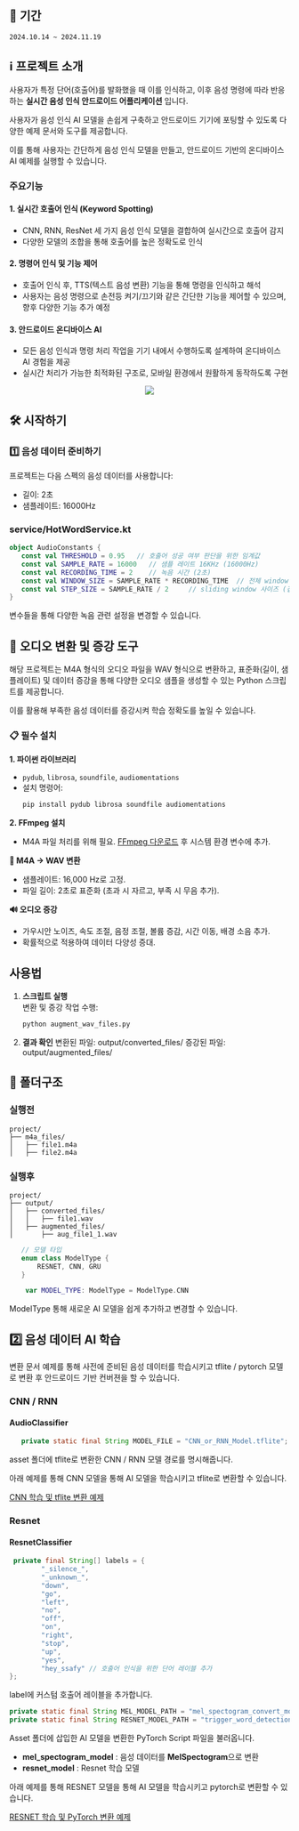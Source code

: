 
## 📅 기간

`2024.10.14 ~ 2024.11.19`

## ℹ 프로젝트 소개

사용자가 특정 단어(호출어)를 발화했을 때 이를 인식하고, 이후 음성 명령에 따라 반응하는 **실시간 음성 인식 안드로이드 어플리케이션** 입니다.

사용자가 음성 인식 AI 모델을 손쉽게 구축하고 안드로이드 기기에 포팅할 수 있도록 다양한 예제 문서와 도구를 제공합니다. 

이를 통해 사용자는 간단하게 음성 인식 모델을 만들고, 안드로이드 기반의 온디바이스 AI 예제를 실행할 수 있습니다.
### 주요기능
#### 1. 실시간 호출어 인식 (Keyword Spotting)
   - CNN, RNN, ResNet 세 가지 음성 인식 모델을 결합하여 실시간으로 호출어 감지
   - 다양한 모델의 조합을 통해 호출어를 높은 정확도로 인식

#### 2. 명령어 인식 및 기능 제어
   - 호출어 인식 후, TTS(텍스트 음성 변환) 기능을 통해 명령을 인식하고 해석
   - 사용자는 음성 명령으로 손전등 켜기/끄기와 같은 간단한 기능을 제어할 수 있으며, 향후 다양한 기능 추가 예정

#### 3. 안드로이드 온디바이스 AI
   - 모든 음성 인식과 명령 처리 작업을 기기 내에서 수행하도록 설계하여 온디바이스 AI 경험을 제공
   - 실시간 처리가 가능한 최적화된 구조로, 모바일 환경에서 원활하게 동작하도록 구현

<div align="center">
    <img src="https://github.com/user-attachments/assets/14d98306-b341-443c-b7fb-d9638207d866">
</div>

## 🛠 시작하기

### 1️⃣ 음성 데이터 준비하기

프로젝트는 다음 스펙의 음성 데이터를 사용합니다:

- 길이: 2초
- 샘플레이트: 16000Hz

### service/HotWordService.kt 
```kotlin
object AudioConstants {
   const val THRESHOLD = 0.95   // 호출어 성공 여부 판단을 위한 임계값
   const val SAMPLE_RATE = 16000   // 샘플 레이트 16KHz (16000Hz)
   const val RECORDING_TIME = 2    // 녹음 시간 (2초)
   const val WINDOW_SIZE = SAMPLE_RATE * RECORDING_TIME  // 전체 window size
   const val STEP_SIZE = SAMPLE_RATE / 2     // sliding window 사이즈 (겹치는 구간)
}
```
변수들을 통해 다양한 녹음 관련 설정을 변경할 수 있습니다.


## 🎵 오디오 변환 및 증강 도구

해당 프로젝트는 M4A 형식의 오디오 파일을 WAV 형식으로 변환하고, 표준화(길이, 샘플레이트) 및 데이터 증강을 통해 다양한 오디오 샘플을 생성할 수 있는 Python 스크립트를 제공합니다.

이를 활용해 부족한 음성 데이터를 증강시켜 학습 정확도를 높일 수 있습니다.

### 📋 필수 설치
**1. 파이썬 라이브러리**
  - `pydub`, `librosa`, `soundfile`, `audiomentations`
  - 설치 명령어:
    ```bash
    pip install pydub librosa soundfile audiomentations
    ```

**2. FFmpeg 설치**
  - M4A 파일 처리를 위해 필요. [FFmpeg 다운로드](https://ffmpeg.org/download.html) 후 시스템 환경 변수에 추가.

**🔄 M4A → WAV 변환**
  - 샘플레이트: 16,000 Hz로 고정.
  - 파일 길이: 2초로 표준화 (초과 시 자르고, 부족 시 무음 추가).

**🔊 오디오 증강**
  - 가우시안 노이즈, 속도 조절, 음정 조절, 볼륨 증감, 시간 이동, 배경 소음 추가.
  - 확률적으로 적용하여 데이터 다양성 증대.


## 사용법
1. **스크립트 실행**  
   변환 및 증강 작업 수행:
   ```bash
   python augment_wav_files.py
2. **결과 확인**
변환된 파일: output/converted_files/
증강된 파일: output/augmented_files/

## 📂 폴더구조
### 실행전
```plaintext
project/
├── m4a_files/
│   ├── file1.m4a
│   ├── file2.m4a
```
### 실행후
```
project/
├── output/
│   ├── converted_files/
│   │   ├── file1.wav
│   ├── augmented_files/
│       ├── aug_file1_1.wav
```


```kotlin
   // 모델 타입
   enum class ModelType {
       RESNET, CNN, GRU
   }

    var MODEL_TYPE: ModelType = ModelType.CNN
```
ModelType 통해 새로운 AI 모델을 쉽게 추가하고 변경할 수 있습니다.

## 2️⃣ 음성 데이터 AI 학습 

변환 문서 예제를 통해 사전에 준비된 음성 데이터를 학습시키고 tflite / pytorch 모델로 변환 후 안드로이드 기반 컨버젼을 할 수 있습니다.

### CNN / RNN

#### AudioClassifier
```java
   private static final String MODEL_FILE = "CNN_or_RNN_Model.tflite";
```
asset 폴더에 tflite로 변환한 CNN / RNN 모델 경로를 명시해줍니다.

아래 예제를 통해 CNN 모델을 통해 AI 모델을 학습시키고 tflite로 변환할 수 있습니다.

[CNN 학습 및 tflite 변환 예제](https://github.com/qoridhc/Hey-SSAFY/blob/main/AI/CNN/README.md)


### Resnet
#### ResnetClassifier
```java
 private final String[] labels = {
        "_silence_", 
        "_unknown_",  
        "down",
        "go",
        "left",   
        "no",
        "off",
        "on",
        "right",
        "stop",
        "up",
        "yes",
        "hey_ssafy" // 호출어 인식을 위한 단어 레이블 추가
};
```
label에 커스텀 호출어 레이블을 추가합니다.

```java
private static final String MEL_MODEL_PATH = "mel_spectogram_convert_model.ptl";
private static final String RESNET_MODEL_PATH = "trigger_word_detection_model_with_ResNet.ptl";
```
Asset 폴더에 삽입한 AI 모델을 변환한 PyTorch Script 파일을 불러옵니다.

- **mel_spectogram_model** : 음성 데이터를 **MelSpectogram**으로 변환
- **resnet_model** : Resnet 학습 모델

아래 예제를 통해 RESNET 모델을 통해 AI 모델을 학습시키고 pytorch로 변환할 수 있습니다.

[RESNET 학습 및 PyTorch 변환 예제](https://github.com/qoridhc/Hey-SSAFY/blob/main/AI/bcresnet-main/README.md)

